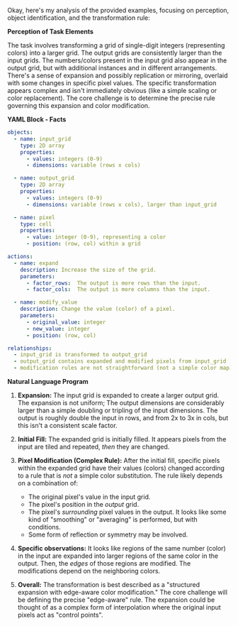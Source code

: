Okay, here's my analysis of the provided examples, focusing on perception, object identification, and the transformation rule:

**Perception of Task Elements**

The task involves transforming a grid of single-digit integers (representing colors) into a larger grid.  The output grids are consistently larger than the input grids.  The numbers/colors present in the input grid also appear in the output grid, but with additional instances and in different arrangements. There's a sense of expansion and possibly replication or mirroring, overlaid with some changes in specific pixel values. The specific transformation appears complex and isn't immediately obvious (like a simple scaling or color replacement). The core challenge is to determine the precise rule governing this expansion and color modification.

**YAML Block - Facts**


```yaml
objects:
  - name: input_grid
    type: 2D array
    properties:
      - values: integers (0-9)
      - dimensions: variable (rows x cols)

  - name: output_grid
    type: 2D array
    properties:
      - values: integers (0-9)
      - dimensions: variable (rows x cols), larger than input_grid

  - name: pixel
    type: cell
    properties:
      - value: integer (0-9), representing a color
      - position: (row, col) within a grid

actions:
  - name: expand
    description: Increase the size of the grid.
    parameters:
      - factor_rows:  The output is more rows than the input.
      - factor_cols:  The output is more columns than the input.

  - name: modify_value
    description: Change the value (color) of a pixel.
    parameters:
      - original_value: integer
      - new_value: integer
      - position: (row, col)

relationships:
  - input_grid is transformed to output_grid
  - output_grid contains expanded and modified pixels from input_grid
  - modification rules are not straightforward (not a simple color map)

```


**Natural Language Program**

1. **Expansion:** The input grid is expanded to create a larger output grid.  The expansion is not uniform; The output dimensions are considerably larger than a simple doubling or tripling of the input dimensions. The output is roughly double the input in rows, and from 2x to 3x in cols, but this isn't a consistent scale factor.

2. **Initial Fill:** The expanded grid is initially filled. It appears pixels from the input are tiled and repeated, *then* they are changed.

3. **Pixel Modification (Complex Rule):** After the initial fill, specific pixels within the expanded grid have their values (colors) changed according to a rule that is *not* a simple color substitution. The rule likely depends on a combination of:
    - The original pixel's value in the input grid.
    - The pixel's position in the *output* grid.
    - The pixel's *surrounding* pixel values in the output. It looks like some kind of "smoothing" or "averaging" is performed, but with conditions.
    - Some form of reflection or symmetry may be involved.

4. **Specific observations:** It looks like regions of the same number (color) in the input are expanded into larger regions of the same color in the output. Then, the *edges* of those regions are modified. The modifications depend on the neighboring colors.

5. **Overall:** The transformation is best described as a "structured expansion with edge-aware color modification." The core challenge will be defining the precise "edge-aware" rule. The expansion could be thought of as a complex form of interpolation where the original input pixels act as "control points".
